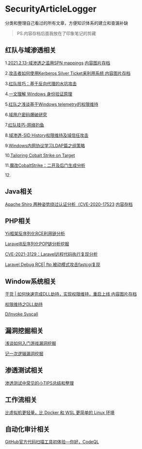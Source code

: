 # SecurityArticleLogger
 分类和整理自己看过的所有文章，方便知识体系的建立和查漏补缺

>PS.内容存档后面我放在了印象笔记的剪藏



## 红队与域渗透相关

1.[2021.2.13-域渗透之滥用SPN mappings](https://mp.weixin.qq.com/s/AI0DoMTWAsEypPLS3wUWsw)   [内容图片存档](https://github.com/mstxq17/SecurityArticleLogger/blob/main/README.assets/canvas.png)

2.[攻击者如何使用Kerberos Silver Ticket来利用系统 ](https://adsecurity.org/?p=2011)  [内容图片存档](https://github.com/mstxq17/SecurityArticleLogger/blob/main/README.assets/image-20210213215741850.png)

3.[红队技巧：基于反向代理的水坑攻击](https://payloads.online/archivers/2021-02-16/1)

4.[一文理解 Windows 身份验证原理](https://mp.weixin.qq.com/s/3wY0K9yH71UzqOWtGucbOg)

5.[红队之浅谈基于Windows telemetry的权限维持](https://mp.weixin.qq.com/s/-1nM1PotbfHPXtdXxq7JxQ)

6.[域用户密码爆破研究](https://mp.weixin.qq.com/s/sLdFOjmgiDQ5RK2XN4X8wQ)

7.[红队技巧-网络钓鱼 ](https://mp.weixin.qq.com/s/DIY-Q4GhCVRm0Cp4r3BPkw)

8.[域渗透-SID History权限维持及域信任攻击](https://mp.weixin.qq.com/s/bo79i7cZ80Dolas7teQD2g)

9.[Windows内网协议学习LDAP篇之组策略 ](https://mp.weixin.qq.com/s/51o055_T-PFyg6cjofCkBA)

10.[Tailoring Cobalt Strike on Target](https://blog.xpnsec.com/tailoring-cobalt-strike-on-target/)

11.[魔改CobaltStrike：二开及后门生成分析](https://mp.weixin.qq.com/s/C3cu6bNWtxsi95I0wMCCyQ)

12.[]()

## Java相关

[Apache Shiro 两种姿势绕过认证分析（CVE-2020-17523](https://mp.weixin.qq.com/s/MEoqMjGkifnIn4MedluCHw)  [内容存档](https://static.app.yinxiang.com/embedded-web/profile/#/join?guid=64810ac0-851f-4397-87f0-b0904063eb77&channel=copylink&shardId=s14&ownerId=18477792)



## PHP相关

[Yii框架反序列化RCE利用链分析](https://mp.weixin.qq.com/s/dZNkPToBaU1BcrFjqNZOGA)

[Laravel8反序列化POP链分析挖掘](https://www.anquanke.com/post/id/231079)

[CVE-2021-3129：Laravel远程代码执行复现分析](https://mp.weixin.qq.com/s/pXcdaW62VaUd16DIXqvauQ)

[Laravel Debug RCE| ftp 被动模式攻击fastcgi复现](https://mp.weixin.qq.com/s/NSqgDoI4GTG-PSeNTREabA)





## Window系统相关

[干货 | 如何快速完成DLL劫持，实现权限维持，重启上线 ](https://mp.weixin.qq.com/s/W5ouifHLu-S6CFU-on5fXg)  [内容图片存档](https://github.com/mstxq17/SecurityArticleLogger/blob/main/README.assets/image-20210215004417447.png)

[权限维持之DLL劫持](https://mp.weixin.qq.com/s/P0Vsa5ydTMHWl5NNbxIWUw)

[D/Invoke Syscall](https://mp.weixin.qq.com/s/tSy6yNS26Lw9LmJZzmxt4g)





## 漏洞挖掘相关

[浅谈如何入门游戏漏洞挖掘](https://mp.weixin.qq.com/s/tRQVxGtKdR169Ieq95VoQw)

[记一次逻辑漏洞挖掘](https://xz.aliyun.com/t/9189)



## 渗透测试相关

[渗透测试中常见的小TIPS总结和整理](https://mp.weixin.qq.com/s/grhxGsTNtQt0gVjycoUk7g)



## 工作流相关

[比虚拟机更轻量，比 Docker 和 WSL 更简单的 Linux 环境](https://mp.weixin.qq.com/s/613UN5mOFQBMIPsf_jQXmg)



## 自动化审计相关

[GitHub官方代码扫描工具初体验—你好，CodeQL ](https://mp.weixin.qq.com/s/sgBNNJfs5eAxHJfQUVh5dg)

